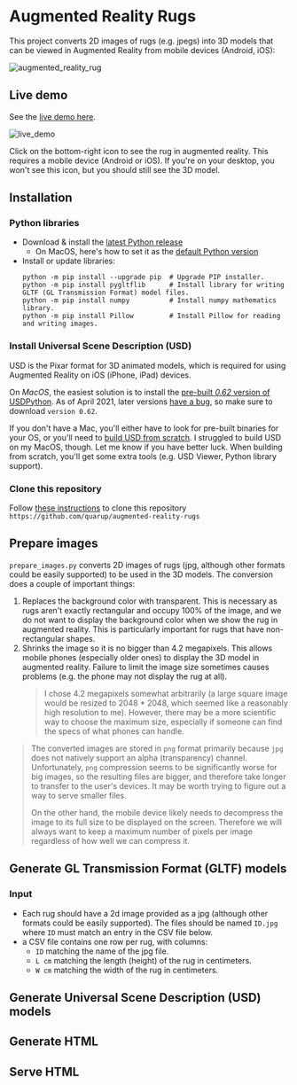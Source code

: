 # Augmented Reality Rugs

This project converts 2D images of rugs (e.g. jpegs) into 3D models that can be viewed in Augmented Reality from mobile devices (Android, iOS):

![augmented_reality_rug](https://user-images.githubusercontent.com/46463924/115776391-59257580-a3b4-11eb-904e-6108c44c9858.png)

## Live demo

See the [live demo here](https://quarup.github.io/rugs/).

![live_demo](https://user-images.githubusercontent.com/46463924/115842995-ac341280-a41e-11eb-9418-6eed882ae4c0.png)

Click on the bottom-right icon to see the rug in augmented reality. This requires a mobile device (Android or iOS). If you're on your desktop, you won't see this icon, but you should still see the 3D model.

## Installation

### Python libraries

*   Download & install the [latest Python release](https://www.python.org/downloads/)
    *    On MacOS, here's how to set it as the [default Python version](https://dev.to/malwarebo/how-to-set-python3-as-a-default-python-version-on-mac-4jjf)
*   Install or update libraries:
    ```
    python -m pip install --upgrade pip  # Upgrade PIP installer.
    python -m pip install pygltflib      # Install library for writing GLTF (GL Transmission Format) model files.
    python -m pip install numpy          # Install numpy mathematics library.
    python -m pip install Pillow         # Install Pillow for reading and writing images.
    ```
### Install Universal Scene Description (USD)

USD is the Pixar format for 3D animated models, which is required for using Augmented Reality on iOS (iPhone, iPad) devices.

On *MacOS*, the easiest solution is to install the [pre-built *0.62* version of USDPython](https://developer.apple.com/download/more/?=USDPython). As of April 2021, later versions [have a bug](https://stackoverflow.com/questions/60116329/how-can-i-solve-usdzconvert-pxr-import-error), so make sure to download `version 0.62`.

If you don't have a Mac, you'll either have to look for pre-built binaries for your OS, or you'll need to [build USD from scratch](https://github.com/PixarAnimationStudios/USD). I struggled to build USD on my MacOS, though. Let me know if you have better luck. When building from scratch, you'll get some extra tools (e.g. USD Viewer, Python library support).

### Clone this repository

Follow [these instructions](https://docs.github.com/en/github/creating-cloning-and-archiving-repositories/cloning-a-repository) to clone this repository `https://github.com/quarup/augmented-reality-rugs`

## Prepare images

`prepare_images.py` converts 2D images of rugs (jpg, although other formats could be easily supported) to be used in the 3D models. The conversion does a couple of important things:

1.   Replaces the background color with transparent. This is necessary as rugs aren't exactly rectangular and occupy 100% of the image, and we do not want to display the background color when we show the rug in augmented reality. This is particularly important for rugs that have non-rectangular shapes.
2.   Shrinks the image so it is no bigger than 4.2 megapixels. This allows mobile phones (especially older ones) to display the 3D model in augmented reality. Failure to limit the image size sometimes causes problems (e.g. the phone may not display the rug at all).
     >  I chose 4.2 megapixels somewhat arbitrarily (a large square image would be resized to 2048 * 2048, which seemed like a reasonably high resolution to me). However, there may be a more scientific way to choose the maximum size, especially if someone can find the specs of what phones can handle.

> The converted images are stored in `png` format primarily because `jpg` does not natively support an alpha (transparency) channel. Unfortunately, `png` compression seems to be significantly worse for big images, so the resulting files are bigger, and therefore take longer to transfer to the user's devices. It may be worth trying to figure out a way to serve smaller files.
> 
> On the other hand, the mobile device likely needs to decompress the image to its full size to be displayed on the screen. Therefore we will always want to keep a maximum number of pixels per image regardless of how well we can compress it.

## Generate GL Transmission Format (GLTF) models

### Input

*   Each rug should have a 2d image provided as a jpg (although other formats could be easily supported). The files should be named `ID.jpg` where `ID` must match an entry in the CSV file below.
*   a CSV file contains one row per rug, with columns:
    *    `ID` matching the name of the jpg file.
    *    `L cm` matching the length (height) of the rug in centimeters.
    *    `W cm` matching the width of the rug in centimeters.

## Generate Universal Scene Description (USD) models

## Generate HTML

## Serve HTML

